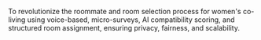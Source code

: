 To revolutionize the roommate and room
selection process for women's co-living using
voice-based, micro-surveys, AI compatibility scoring,
and structured room assignment, ensuring privacy,
fairness, and scalability.
